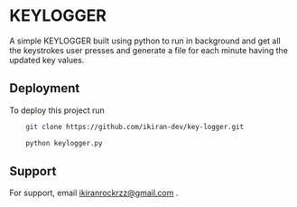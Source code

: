 
# KEYLOGGER


A simple KEYLOGGER built using python to run in background and get all the keystrokes user presses and generate a file for each minute having the updated key values.


## Deployment

To deploy this project run

```bash
    git clone https://github.com/ikiran-dev/key-logger.git
```

```bash
    python keylogger.py
```







## Support

For support, email ikiranrockrzz@gmail.com .


